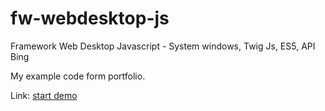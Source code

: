 # fw-webdesktop-js
Framework Web Desktop Javascript - System windows, Twig Js, ES5, API Bing 

My example code form portfolio.

Link: [start demo](http://demo.szpcode.pl/webdesktop/)
